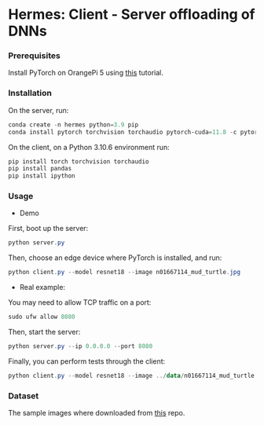 # Hermes: Client - Server offloading of DNNs


### Prerequisites

Install PyTorch on OrangePi 5 using [this](https://pytorch.org/tutorials/intermediate/realtime_rpi.html) tutorial.

### Installation 

On the server, run:

```powershell
conda create -n hermes python=3.9 pip
conda install pytorch torchvision torchaudio pytorch-cuda=11.8 -c pytorch -c nvidia
```

On the client, on a Python 3.10.6 environment run:
```powershell
pip install torch torchvision torchaudio
pip install pandas
pip install ipython
```

### Usage

* Demo

First, boot up the server:
```powershell
python server.py
```

Then, choose an edge device where PyTorch is installed, and run:
```powershell
python client.py --model resnet18 --image n01667114_mud_turtle.jpg
```

* Real example:

You may need to allow TCP traffic on a port:
```powershell
sudo ufw allow 8080
```

Then, start the server:
```powershell
python server.py --ip 0.0.0.0 --port 8080
```

Finally, you can perform tests through the client:
```powershell
python client.py --model resnet18 --image ../data/n01667114_mud_turtle.jpg --ip 131.230.193.241 --port 8080
```

### Dataset

The sample images where downloaded from [this](https://github.com/EliSchwartz/imagenet-sample-images) repo.
